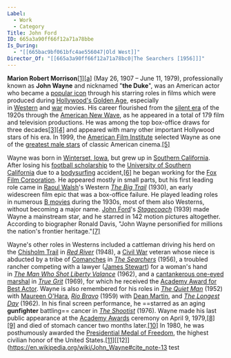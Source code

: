 ```yaml
---
Label:
  - Work
  - Category
Title: John Ford
ID: 665a3a90ff66f12a71a78bbe
Is_During:
  - "[[665bac9bf061bfc4ae556047|Old West]]"
Director_Of: "[[665a3a90ff66f12a71a78bc0|The Searchers [1956]]]"
---
```


**Marion Robert Morrison**[[1]](https://en.wikipedia.org/wiki/John_Wayne#cite_note-1)[[a]](https://en.wikipedia.org/wiki/John_Wayne#cite_note-3) (May 26, 1907 – June 11, 1979), professionally known as **John Wayne** and nicknamed "**the Duke**", was an American actor who became a [popular icon](https://en.wikipedia.org/wiki/Popular_icon "Popular icon") through his starring roles in films which were produced during [Hollywood's Golden Age](https://en.wikipedia.org/wiki/Hollywood%27s_Golden_Age "Hollywood's Golden Age"), especially in [Western](https://en.wikipedia.org/wiki/Western_film "Western film") and [war](https://en.wikipedia.org/wiki/War_film "War film") movies. His career flourished from the [silent era](https://en.wikipedia.org/wiki/Silent_era "Silent era") of the 1920s through the [American New Wave](https://en.wikipedia.org/wiki/American_New_Wave "American New Wave"), as he appeared in a total of 179 film and television productions. He was among the top box-office draws for three decades[[3]](https://en.wikipedia.org/wiki/John_Wayne#cite_note-numbers-4)[[4]](https://en.wikipedia.org/wiki/John_Wayne#cite_note-5) and appeared with many other important Hollywood stars of his era. In 1999, the [American Film Institute](https://en.wikipedia.org/wiki/American_Film_Institute "American Film Institute") selected Wayne as one of the [greatest male stars](https://en.wikipedia.org/wiki/AFI%27s_100_Years...100_Stars "AFI's 100 Years...100 Stars") of classic American cinema.[[5]](https://en.wikipedia.org/wiki/John_Wayne#cite_note-6)

Wayne was born in [Winterset, Iowa](https://en.wikipedia.org/wiki/Winterset,_Iowa "Winterset, Iowa"), but grew up in [Southern California](https://en.wikipedia.org/wiki/Southern_California "Southern California"). After losing his [football scholarship](https://en.wikipedia.org/wiki/Athletic_scholarship "Athletic scholarship") to the [University of Southern California](https://en.wikipedia.org/wiki/University_of_Southern_California "University of Southern California") due to a [bodysurfing](https://en.wikipedia.org/wiki/Bodysurfing "Bodysurfing") accident,[[6]](https://en.wikipedia.org/wiki/John_Wayne#cite_note-FOOTNOTERobertsOlson199563%E2%80%9364-7) he began working for the [Fox Film Corporation](https://en.wikipedia.org/wiki/20th_Century_Fox "20th Century Fox"). He appeared mostly in small parts, but his first leading role came in [Raoul Walsh](https://en.wikipedia.org/wiki/Raoul_Walsh "Raoul Walsh")'s Western _[The Big Trail](https://en.wikipedia.org/wiki/The_Big_Trail "The Big Trail")_ (1930), an early widescreen film epic that was a box-office failure. He played leading roles in numerous [B movies](https://en.wikipedia.org/wiki/B_movie "B movie") during the 1930s, most of them also Westerns, without becoming a major name. [John Ford](https://en.wikipedia.org/wiki/John_Ford "John Ford")'s _[Stagecoach](https://en.wikipedia.org/wiki/Stagecoach_(1939_film) "Stagecoach (1939 film)")_ (1939) made Wayne a mainstream star, and he starred in 142 motion pictures altogether. According to biographer Ronald Davis, "John Wayne personified for millions the nation's frontier heritage."[[7]](https://en.wikipedia.org/wiki/John_Wayne#cite_note-8)

Wayne's other roles in Westerns included a cattleman driving his herd on the [Chisholm Trail](https://en.wikipedia.org/wiki/Chisholm_Trail "Chisholm Trail") in _[Red River](https://en.wikipedia.org/wiki/Red_River_(1948_film) "Red River (1948 film)")_ (1948), a [Civil War](https://en.wikipedia.org/wiki/American_Civil_War "American Civil War") veteran whose niece is abducted by a tribe of [Comanches](https://en.wikipedia.org/wiki/Comanche "Comanche") in _[The Searchers](https://en.wikipedia.org/wiki/The_Searchers "The Searchers")_ (1956), a troubled rancher competing with a lawyer ([James Stewart](https://en.wikipedia.org/wiki/James_Stewart "James Stewart")) for a woman's hand in _[The Man Who Shot Liberty Valance](https://en.wikipedia.org/wiki/The_Man_Who_Shot_Liberty_Valance "The Man Who Shot Liberty Valance")_ (1962), and a [cantankerous one-eyed marshal](https://en.wikipedia.org/wiki/Rooster_Cogburn_(character) "Rooster Cogburn (character)") in _[True Grit](https://en.wikipedia.org/wiki/True_Grit_(1969_film) "True Grit (1969 film)")_ (1969), for which he received the [Academy Award for Best Actor](https://en.wikipedia.org/wiki/Academy_Award_for_Best_Actor "Academy Award for Best Actor"). Wayne is also remembered for his roles in _[The Quiet Man](https://en.wikipedia.org/wiki/The_Quiet_Man "The Quiet Man")_ (1952) with [Maureen O'Hara](https://en.wikipedia.org/wiki/Maureen_O%27Hara "Maureen O'Hara"), _[Rio Bravo](https://en.wikipedia.org/wiki/Rio_Bravo_(film) "Rio Bravo (film)")_ (1959) with [Dean Martin](https://en.wikipedia.org/wiki/Dean_Martin "Dean Martin"), and _[The Longest Day](https://en.wikipedia.org/wiki/The_Longest_Day_(film) "The Longest Day (film)")_ (1962). In his final screen performance, he ==starred as an aging **gunfighter** battling== cancer in _[The Shootist](https://en.wikipedia.org/wiki/The_Shootist "The Shootist")_ (1976). Wayne made his last public appearance at the [Academy Awards](https://en.wikipedia.org/wiki/Academy_Awards "Academy Awards") ceremony on April 9, 1979,[[8]](https://en.wikipedia.org/wiki/John_Wayne#cite_note-9)[[9]](https://en.wikipedia.org/wiki/John_Wayne#cite_note-10) and died of stomach cancer two months later.[[10]](https://en.wikipedia.org/wiki/John_Wayne#cite_note-11) In 1980, he was posthumously awarded the [Presidential Medal of Freedom](https://en.wikipedia.org/wiki/Presidential_Medal_of_Freedom "Presidential Medal of Freedom"), the highest civilian honor of the United States.[[11]](https://en.wikipedia.org/wiki/John_Wayne#cite_note-12)[[12]](https://en.wikipedia.org/wiki/John_Wayne#cite_note-13
test